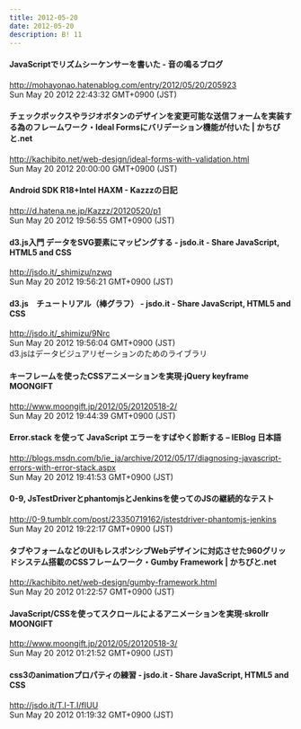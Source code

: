 ```yaml
---
title: 2012-05-20
date: 2012-05-20
description: B! 11
---
```


#### JavaScriptでリズムシーケンサーを書いた - 音の鳴るブログ
http://mohayonao.hatenablog.com/entry/2012/05/20/205923<br>
Sun May 20 2012 22:43:32 GMT+0900 (JST)<br>


#### チェックボックスやラジオボタンのデザインを変更可能な送信フォームを実装する為のフレームワーク・Ideal Formsにバリデーション機能が付いた | かちびと.net
http://kachibito.net/web-design/ideal-forms-with-validation.html<br>
Sun May 20 2012 20:00:00 GMT+0900 (JST)<br>


####  Android SDK R18+Intel HAXM - Kazzzの日記
http://d.hatena.ne.jp/Kazzz/20120520/p1<br>
Sun May 20 2012 19:56:55 GMT+0900 (JST)<br>


#### d3.js入門 データをSVG要素にマッピングする - jsdo.it - Share JavaScript, HTML5 and CSS
http://jsdo.it/_shimizu/nzwq<br>
Sun May 20 2012 19:56:21 GMT+0900 (JST)<br>


#### d3.js　チュートリアル（棒グラフ） - jsdo.it - Share JavaScript, HTML5 and CSS
http://jsdo.it/_shimizu/9Nrc<br>
Sun May 20 2012 19:56:04 GMT+0900 (JST)<br>
d3.jsはデータビジュアリゼーションのためのライブラリ


#### キーフレームを使ったCSSアニメーションを実現·jQuery keyframe MOONGIFT
http://www.moongift.jp/2012/05/20120518-2/<br>
Sun May 20 2012 19:44:39 GMT+0900 (JST)<br>


#### Error.stack を使って JavaScript エラーをすばやく診断する – IEBlog 日本語
http://blogs.msdn.com/b/ie_ja/archive/2012/05/17/diagnosing-javascript-errors-with-error-stack.aspx<br>
Sun May 20 2012 19:41:53 GMT+0900 (JST)<br>


#### 0-9, JsTestDriverとphantomjsとJenkinsを使ってのJSの継続的なテスト
http://0-9.tumblr.com/post/23350719162/jstestdriver-phantomjs-jenkins<br>
Sun May 20 2012 19:22:17 GMT+0900 (JST)<br>


#### タブやフォームなどのUIもレスポンシブWebデザインに対応させた960グリッドシステム搭載のCSSフレームワーク・Gumby Framework | かちびと.net
http://kachibito.net/web-design/gumby-framework.html<br>
Sun May 20 2012 01:22:57 GMT+0900 (JST)<br>


#### JavaScript/CSSを使ってスクロールによるアニメーションを実現·skrollr MOONGIFT
http://www.moongift.jp/2012/05/20120518-3/<br>
Sun May 20 2012 01:21:52 GMT+0900 (JST)<br>


#### css3のanimationプロパティの練習 - jsdo.it - Share JavaScript, HTML5 and CSS
http://jsdo.it/T.I-T.I/fIUU<br>
Sun May 20 2012 01:19:32 GMT+0900 (JST)<br>


